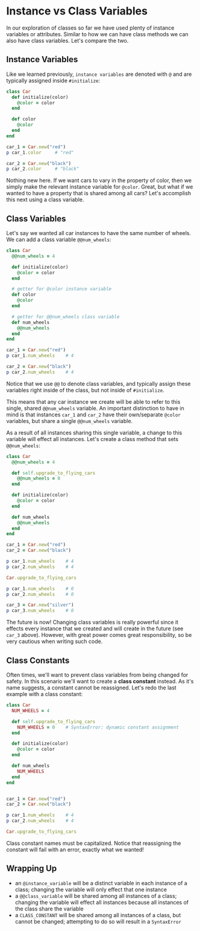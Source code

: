 # Instance vs Class Variables

In our exploration of classes so far we have used plenty of instance variables or attributes. Similar to how we can have class methods we can also have class variables. Let's compare the two.

## Instance Variables

Like we learned previously, `instance variables` are denoted with `@` and are typically assigned inside `#initialize`:

```ruby
class Car
  def initialize(color)
    @color = color
  end

  def color
    @color
  end
end

car_1 = Car.new("red")
p car_1.color     # "red"

car_2 = Car.new("black")
p car_2.color     # "black"
```

Nothing new here. If we want cars to vary in the property of color, then we simply make the relevant instance variable for `@color`. Great, but what if we wanted to have a property that is shared among all cars? Let's accomplish this next using a class variable.

## Class Variables

Let's say we wanted all car instances to have the same number of wheels. We can add a class variable `@@num_wheels`:

```ruby
class Car
  @@num_wheels = 4

  def initialize(color)
    @color = color
  end

  # getter for @color instance variable
  def color
    @color
  end

  # getter for @@num_wheels class variable
  def num_wheels
    @@num_wheels
  end
end

car_1 = Car.new("red")
p car_1.num_wheels    # 4

car_2 = Car.new("black")
p car_2.num_wheels    # 4
```

Notice that we use `@@` to denote class variables, and typically assign these variables right inside of the class, but not inside of `#initialize`. 

This means that any car instance we create will be able to refer to this single, shared `@@num_wheels` variable. An important distinction to have in mind is that instances `car_1` and `car_2` have their own/separate `@color` variables, but share a single `@@num_wheels` variable.

As a result of all instances sharing this single variable, a change to this variable will effect all instances. Let's create a class method that sets `@@num_wheels`:

```ruby
class Car
  @@num_wheels = 4

  def self.upgrade_to_flying_cars
    @@num_wheels = 0
  end

  def initialize(color)
    @color = color
  end

  def num_wheels
    @@num_wheels
  end
end

car_1 = Car.new("red")
car_2 = Car.new("black")

p car_1.num_wheels    # 4
p car_2.num_wheels    # 4

Car.upgrade_to_flying_cars

p car_1.num_wheels    # 0
p car_2.num_wheels    # 0

car_3 = Car.new("silver")
p car_3.num_wheels    # 0
```

The future is now! Changing class variables is really powerful since it effects every instance that we created and will create in the future (see `car_3` above). However, with great power comes great responsibility, so be very cautious when writing such code.

## Class Constants

Often times, we'll want to prevent class variables from being changed for safety. In this scenario we'll want to create a **class constant** instead. As it's name suggests, a constant cannot be reassigned. Let's redo the last example with a class constant:

```ruby
class Car
  NUM_WHEELS = 4

  def self.upgrade_to_flying_cars
    NUM_WHEELS = 0    # SyntaxError: dynamic constant assignment
  end

  def initialize(color)
    @color = color
  end

  def num_wheels
    NUM_WHEELS
  end
end


car_1 = Car.new("red")
car_2 = Car.new("black")

p car_1.num_wheels    # 4
p car_2.num_wheels    # 4

Car.upgrade_to_flying_cars
```

Class constant names must be capitalized. Notice that reassigning the constant will fail with an error, exactly what we wanted!

## Wrapping Up

* an `@instance_variable` will be a distinct variable in each instance of a class; changing the variable will only effect that one instance
* a `@@class_variable` will be shared among all instances of a class; changing the variable will effect all instances because all instances of the class share the variable
* a `CLASS_CONSTANT` will be shared among all instances of a class, but cannot be changed; attempting to do so will result in a `SyntaxError`